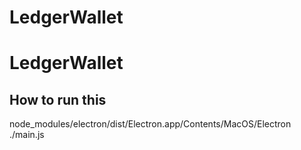 # LedgerWallet
# LedgerWallet

## How to run this
node_modules/electron/dist/Electron.app/Contents/MacOS/Electron ./main.js